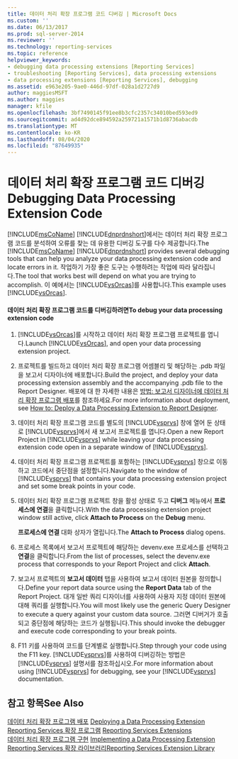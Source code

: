 ```yaml
---
title: 데이터 처리 확장 프로그램 코드 디버깅 | Microsoft Docs
ms.custom: ''
ms.date: 06/13/2017
ms.prod: sql-server-2014
ms.reviewer: ''
ms.technology: reporting-services
ms.topic: reference
helpviewer_keywords:
- debugging data processing extensions [Reporting Services]
- troubleshooting [Reporting Services], data processing extensions
- data processing extensions [Reporting Services], debugging
ms.assetid: e963e205-9ae0-446d-97df-028a1d2727d9
author: maggiesMSFT
ms.author: maggies
manager: kfile
ms.openlocfilehash: 3bf7490145f91ee8b3cfc2357c34010bed593ed9
ms.sourcegitcommit: ad4d92dce894592a259721a1571b1d8736abacdb
ms.translationtype: MT
ms.contentlocale: ko-KR
ms.lasthandoff: 08/04/2020
ms.locfileid: "87649935"
---
```

# <a name="debugging-data-processing-extension-code"></a><span data-ttu-id="85a86-102">데이터 처리 확장 프로그램 코드 디버깅</span><span class="sxs-lookup"><span data-stu-id="85a86-102">Debugging Data Processing Extension Code</span></span>
  <span data-ttu-id="85a86-103">[!INCLUDE[msCoName](../../../includes/msconame-md.md)] [!INCLUDE[dnprdnshort](../../../includes/dnprdnshort-md.md)]에서는 데이터 처리 확장 프로그램 코드를 분석하여 오류를 찾는 데 유용한 디버깅 도구를 다수 제공합니다.</span><span class="sxs-lookup"><span data-stu-id="85a86-103">The [!INCLUDE[msCoName](../../../includes/msconame-md.md)] [!INCLUDE[dnprdnshort](../../../includes/dnprdnshort-md.md)] provides several debugging tools that can help you analyze your data processing extension code and locate errors in it.</span></span> <span data-ttu-id="85a86-104">작업하기 가장 좋은 도구는 수행하려는 작업에 따라 달라집니다.</span><span class="sxs-lookup"><span data-stu-id="85a86-104">The tool that works best will depend on what you are trying to accomplish.</span></span> <span data-ttu-id="85a86-105">이 예에서는 [!INCLUDE[vsOrcas](../../../includes/vsorcas-md.md)]를 사용합니다.</span><span class="sxs-lookup"><span data-stu-id="85a86-105">This example uses [!INCLUDE[vsOrcas](../../../includes/vsorcas-md.md)].</span></span>  
  
#### <a name="to-debug-your-data-processing-extension-code"></a><span data-ttu-id="85a86-106">데이터 처리 확장 프로그램 코드를 디버깅하려면</span><span class="sxs-lookup"><span data-stu-id="85a86-106">To debug your data processing extension code</span></span>  
  
1.  <span data-ttu-id="85a86-107">[!INCLUDE[vsOrcas](../../../includes/vsorcas-md.md)]를 시작하고 데이터 처리 확장 프로그램 프로젝트를 엽니다.</span><span class="sxs-lookup"><span data-stu-id="85a86-107">Launch [!INCLUDE[vsOrcas](../../../includes/vsorcas-md.md)], and open your data processing extension project.</span></span>  
  
2.  <span data-ttu-id="85a86-108">프로젝트를 빌드하고 데이터 처리 확장 프로그램 어셈블리 및 해당하는 .pdb 파일을 보고서 디자이너에 배포합니다.</span><span class="sxs-lookup"><span data-stu-id="85a86-108">Build the project, and deploy your data processing extension assembly and the accompanying .pdb file to the Report Designer.</span></span> <span data-ttu-id="85a86-109">배포에 대 한 자세한 내용은 [방법: 보고서 디자이너에 데이터 처리 확장 프로그램 배포](deploying-a-data-processing-extension-to-report-designer.md)를 참조하세요.</span><span class="sxs-lookup"><span data-stu-id="85a86-109">For more information about deployment, see [How to: Deploy a Data Processing Extension to Report Designer](deploying-a-data-processing-extension-to-report-designer.md).</span></span>  
  
3.  <span data-ttu-id="85a86-110">데이터 처리 확장 프로그램 코드를 별도의 [!INCLUDE[vsprvs](../../../includes/vsprvs-md.md)] 창에 열어 둔 상태로 [!INCLUDE[vsprvs](../../../includes/vsprvs-md.md)]에서 새 보고서 프로젝트를 엽니다.</span><span class="sxs-lookup"><span data-stu-id="85a86-110">Open a new Report Project in [!INCLUDE[vsprvs](../../../includes/vsprvs-md.md)] while leaving your data processing extension code open in a separate window of [!INCLUDE[vsprvs](../../../includes/vsprvs-md.md)].</span></span>  
  
4.  <span data-ttu-id="85a86-111">데이터 처리 확장 프로그램 프로젝트를 포함하는 [!INCLUDE[vsprvs](../../../includes/vsprvs-md.md)] 창으로 이동하고 코드에서 중단점을 설정합니다.</span><span class="sxs-lookup"><span data-stu-id="85a86-111">Navigate to the window of [!INCLUDE[vsprvs](../../../includes/vsprvs-md.md)] that contains your data processing extension project and set some break points in your code.</span></span>  
  
5.  <span data-ttu-id="85a86-112">데이터 처리 확장 프로그램 프로젝트 창을 활성 상태로 두고 **디버그** 메뉴에서 **프로세스에 연결**을 클릭합니다.</span><span class="sxs-lookup"><span data-stu-id="85a86-112">With the data processing extension project window still active, click **Attach to Process** on the **Debug** menu.</span></span>  
  
     <span data-ttu-id="85a86-113">**프로세스에 연결** 대화 상자가 열립니다.</span><span class="sxs-lookup"><span data-stu-id="85a86-113">The **Attach to Process** dialog opens.</span></span>  
  
6.  <span data-ttu-id="85a86-114">프로세스 목록에서 보고서 프로젝트에 해당하는 devenv.exe 프로세스를 선택하고 **연결**을 클릭합니다.</span><span class="sxs-lookup"><span data-stu-id="85a86-114">From the list of processes, select the devenv.exe process that corresponds to your Report Project and click **Attach**.</span></span>  
  
7.  <span data-ttu-id="85a86-115">보고서 프로젝트의 **보고서 데이터** 탭을 사용하여 보고서 데이터 원본을 정의합니다.</span><span class="sxs-lookup"><span data-stu-id="85a86-115">Define your report data source using the **Report Data** tab of the Report Project.</span></span> <span data-ttu-id="85a86-116">대개 일반 쿼리 디자이너를 사용하여 사용자 지정 데이터 원본에 대해 쿼리를 실행합니다.</span><span class="sxs-lookup"><span data-stu-id="85a86-116">You will most likely use the generic Query Designer to execute a query against your custom data source.</span></span> <span data-ttu-id="85a86-117">그러면 디버거가 호출되고 중단점에 해당하는 코드가 실행됩니다.</span><span class="sxs-lookup"><span data-stu-id="85a86-117">This should invoke the debugger and execute code corresponding to your break points.</span></span>  
  
8.  <span data-ttu-id="85a86-118">F11 키를 사용하여 코드를 단계별로 실행합니다.</span><span class="sxs-lookup"><span data-stu-id="85a86-118">Step through your code using the F11 key.</span></span> <span data-ttu-id="85a86-119">[!INCLUDE[vsprvs](../../../includes/vsprvs-md.md)]를 사용하여 디버깅하는 방법은 [!INCLUDE[vsprvs](../../../includes/vsprvs-md.md)] 설명서를 참조하십시오.</span><span class="sxs-lookup"><span data-stu-id="85a86-119">For more information about using [!INCLUDE[vsprvs](../../../includes/vsprvs-md.md)] for debugging, see your [!INCLUDE[vsprvs](../../../includes/vsprvs-md.md)] documentation.</span></span>  
  
## <a name="see-also"></a><span data-ttu-id="85a86-120">참고 항목</span><span class="sxs-lookup"><span data-stu-id="85a86-120">See Also</span></span>  
 <span data-ttu-id="85a86-121">[데이터 처리 확장 프로그램 배포](deploying-a-data-processing-extension.md) </span><span class="sxs-lookup"><span data-stu-id="85a86-121">[Deploying a Data Processing Extension](deploying-a-data-processing-extension.md) </span></span>  
 <span data-ttu-id="85a86-122">[Reporting Services 확장 프로그램](../reporting-services-extensions.md) </span><span class="sxs-lookup"><span data-stu-id="85a86-122">[Reporting Services Extensions](../reporting-services-extensions.md) </span></span>  
 <span data-ttu-id="85a86-123">[데이터 처리 확장 프로그램 구현](implementing-a-data-processing-extension.md) </span><span class="sxs-lookup"><span data-stu-id="85a86-123">[Implementing a Data Processing Extension](implementing-a-data-processing-extension.md) </span></span>  
 [<span data-ttu-id="85a86-124">Reporting Services 확장 라이브러리</span><span class="sxs-lookup"><span data-stu-id="85a86-124">Reporting Services Extension Library</span></span>](../reporting-services-extension-library.md)  
  
  
